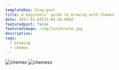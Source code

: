 ```yaml
---
templateKey: blog-post
title: A beginners’ guide to brewing with Chemex
date: 2017-01-04T15:04:10.000Z
featuredpost: false
featuredimage: /img/lastminute.jpg
description:
tags:
  - brewing
  - chemex
---
```

![chemex](/img/lastminute-banner.jpg)
![chemesx](/img/lastminute-banner-iphone.jpg)

